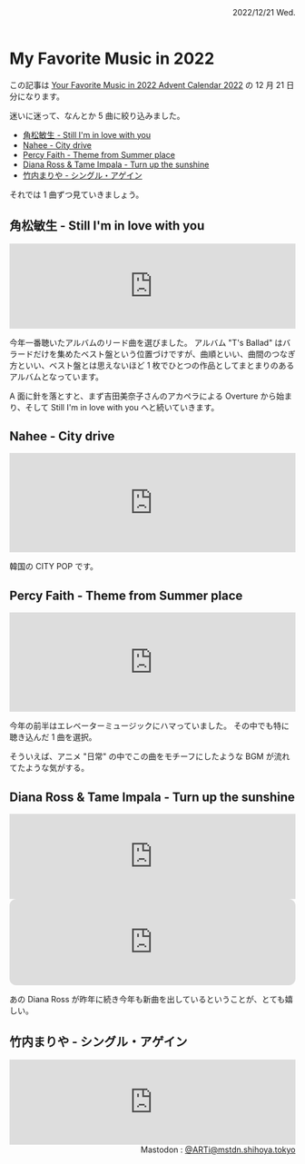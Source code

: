 <link rel="stylesheet" href="style.css" />
<div class="article">

<header>
<div style="text-align: right;">
2022/12/21 Wed.
</div>
</header>

# My Favorite Music in 2022<!-- omit in toc --> 

この記事は [Your Favorite Music in 2022 Advent Calendar 2022](https://adventar.org/calendars/7422) の 12 月 21 日分になります。

迷いに迷って、なんとか 5 曲に絞り込みました。

- [角松敏生 - Still I'm in love with you](#角松敏生---still-im-in-love-with-you)
- [Nahee - City drive](#nahee---city-drive)
- [Percy Faith - Theme from Summer place](#percy-faith---theme-from-summer-place)
- [Diana Ross & Tame Impala - Turn up the sunshine](#diana-ross--tame-impala---turn-up-the-sunshine)
- [竹内まりや - シングル・アゲイン](#竹内まりや---シングルアゲイン)

それでは 1 曲ずつ見ていきましょう。

## 角松敏生 - Still I'm in love with you

<iframe width="100%" height="150" src="https://odesli.co/embed/?url=https%3A%2F%2Fsong.link%2Fi%2F217505198&theme=light" frameborder="0" allowfullscreen sandbox="allow-same-origin allow-scripts allow-presentation allow-popups allow-popups-to-escape-sandbox" allow="clipboard-read; clipboard-write"></iframe>

今年一番聴いたアルバムのリード曲を選びました。
アルバム "T's Ballad" はバラードだけを集めたベスト盤という位置づけですが、曲順といい、曲間のつなぎ方といい、ベスト盤とは思えないほど 1 枚でひとつの作品としてまとまりのあるアルバムとなっています。

A 面に針を落とすと、まず吉田美奈子さんのアカペラによる Overture から始まり、そして Still I'm in love with you へと続いていきます。


## Nahee - City drive

<iframe allow="autoplay *; encrypted-media *; fullscreen *; clipboard-write" frameborder="0" height="175" style="width:100%;max-width:660px;overflow:hidden;background:transparent;" sandbox="allow-forms allow-popups allow-same-origin allow-scripts allow-storage-access-by-user-activation allow-top-navigation-by-user-activation" src="https://embed.music.apple.com/jp/album/city-drive/1591361685?i=1591361687"></iframe>

韓国の CITY POP です。

## Percy Faith - Theme from Summer place

<iframe allow="autoplay *; encrypted-media *; fullscreen *; clipboard-write" frameborder="0" height="175" style="width:100%;max-width:660px;overflow:hidden;background:transparent;" sandbox="allow-forms allow-popups allow-same-origin allow-scripts allow-storage-access-by-user-activation allow-top-navigation-by-user-activation" src="https://embed.music.apple.com/jp/album/theme-from-a-summer-place/158424806?i=158426004"></iframe>

今年の前半はエレベーターミュージックにハマっていました。
その中でも特に聴き込んだ 1 曲を選択。

そういえば、アニメ "日常" の中でこの曲をモチーフにしたような BGM が流れてたような気がする。

## Diana Ross & Tame Impala - Turn up the sunshine

<iframe allow="autoplay *; encrypted-media *;" frameborder="0" height="150" style="width:100%;max-width:660px;overflow:hidden;background:transparent;" sandbox="allow-forms allow-popups allow-same-origin allow-scripts allow-storage-access-by-user-activation allow-top-navigation-by-user-activation" src="https://embed.music.apple.com/jp/album/%E3%82%BF%E3%83%BC%E3%83%B3-%E3%82%A2%E3%83%83%E3%83%97-%E3%82%B6-%E3%82%B5%E3%83%B3%E3%82%B7%E3%83%A3%E3%82%A4%E3%83%B3/1622722473?i=1622722474"></iframe>

<iframe style="border-radius:12px" src="https://open.spotify.com/embed/track/4qfsIA030Dnr1K6rs2JVYq?utm_source=generator" width="100%" height="152" frameBorder="0" allowfullscreen="" allow="autoplay; clipboard-write; encrypted-media; fullscreen; picture-in-picture" loading="lazy"></iframe>

あの Diana Ross が昨年に続き今年も新曲を出しているということが、とても嬉しい。

## 竹内まりや - シングル・アゲイン

<iframe width="100%" height="150" src="https://odesli.co/embed/?url=https%3A%2F%2Fsong.link%2Fi%2F1640441958&theme=light" frameborder="0" allowfullscreen sandbox="allow-same-origin allow-scripts allow-presentation allow-popups allow-popups-to-escape-sandbox" allow="clipboard-read; clipboard-write"></iframe>


</div>



<footer>
<div style="text-align: right;">
Mastodon : <a href="https://mstdn.shihoya.tokyo/@ARTi">@ARTi@mstdn.shihoya.tokyo</a>
</div>
</footer>